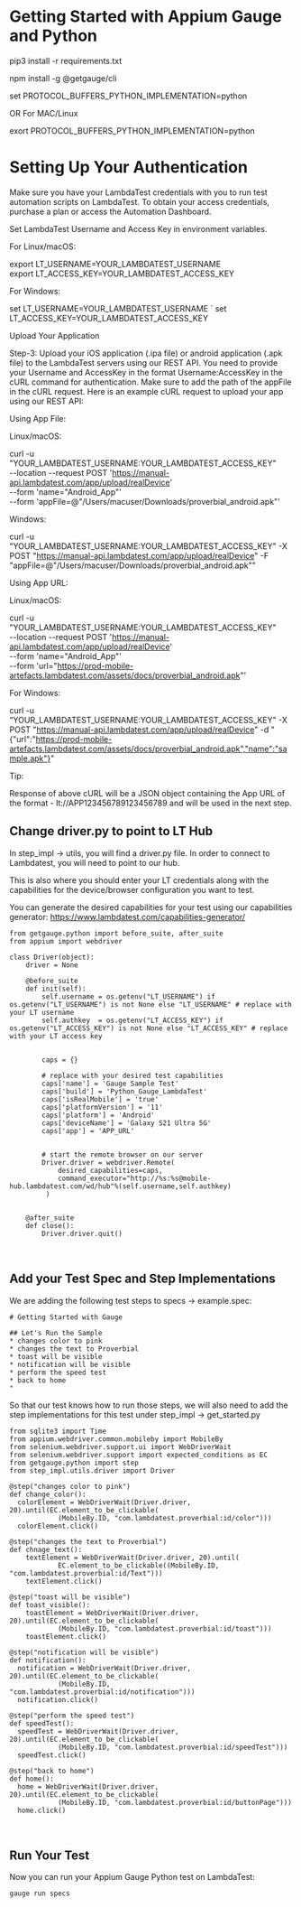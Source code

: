 # Getting Started with Appium Gauge and Python

pip3 install -r requirements.txt

npm install -g @getgauge/cli

set PROTOCOL_BUFFERS_PYTHON_IMPLEMENTATION=python

OR For MAC/Linux

exort PROTOCOL_BUFFERS_PYTHON_IMPLEMENTATION=python

# Setting Up Your Authentication

Make sure you have your LambdaTest credentials with you to run test automation scripts on LambdaTest. To obtain your access credentials, purchase a plan or access the Automation Dashboard.

Set LambdaTest Username and Access Key in environment variables.

For Linux/macOS:

export LT_USERNAME=YOUR_LAMBDATEST_USERNAME \
export LT_ACCESS_KEY=YOUR_LAMBDATEST_ACCESS_KEY

For Windows:

set LT_USERNAME=YOUR_LAMBDATEST_USERNAME `
set LT_ACCESS_KEY=YOUR_LAMBDATEST_ACCESS_KEY

Upload Your Application

Step-3: Upload your iOS application (.ipa file) or android application (.apk file) to the LambdaTest servers using our REST API. You need to provide your Username and AccessKey in the format Username:AccessKey in the cURL command for authentication. Make sure to add the path of the appFile in the cURL request. Here is an example cURL request to upload your app using our REST API:

Using App File:

Linux/macOS:

curl -u "YOUR_LAMBDATEST_USERNAME:YOUR_LAMBDATEST_ACCESS_KEY" \
--location --request POST 'https://manual-api.lambdatest.com/app/upload/realDevice' \
--form 'name="Android_App"' \
--form 'appFile=@"/Users/macuser/Downloads/proverbial_android.apk"'

Windows:

curl -u "YOUR_LAMBDATEST_USERNAME:YOUR_LAMBDATEST_ACCESS_KEY" -X POST "https://manual-api.lambdatest.com/app/upload/realDevice" -F "appFile=@"/Users/macuser/Downloads/proverbial_android.apk""

Using App URL:

Linux/macOS:

curl -u "YOUR_LAMBDATEST_USERNAME:YOUR_LAMBDATEST_ACCESS_KEY" \
--location --request POST 'https://manual-api.lambdatest.com/app/upload/realDevice' \
--form 'name="Android_App"' \
--form 'url="https://prod-mobile-artefacts.lambdatest.com/assets/docs/proverbial_android.apk"'

For Windows:

curl -u "YOUR_LAMBDATEST_USERNAME:YOUR_LAMBDATEST_ACCESS_KEY" -X POST "https://manual-api.lambdatest.com/app/upload/realDevice" -d "{"url":"https://prod-mobile-artefacts.lambdatest.com/assets/docs/proverbial_android.apk","name":"sample.apk"}"

Tip:

Response of above cURL will be a JSON object containing the App URL of the format - lt://APP123456789123456789 and will be used in the next step.

## Change driver.py to point to LT Hub

In step_impl -> utils, you will find a driver.py file. In order to connect to Lambdatest, you will need to point to our hub.

This is also where you should enter your LT credentials along with the capabilities for the device/browser configuration you want to test.

You can generate the desired capabilities for your test using our capabilities generator: https://www.lambdatest.com/capabilities-generator/

```
from getgauge.python import before_suite, after_suite
from appium import webdriver

class Driver(object):
    driver = None

    @before_suite
    def init(self):
        self.username = os.getenv("LT_USERNAME") if os.getenv("LT_USERNAME") is not None else "LT_USERNAME" # replace with your LT username
        self.authkey  = os.getenv("LT_ACCESS_KEY") if os.getenv("LT_ACCESS_KEY") is not None else "LT_ACCESS_KEY" # replace with your LT access key


        caps = {}
        
        # replace with your desired test capabilities
        caps['name'] = 'Gauge Sample Test'
        caps['build'] = 'Python_Gauge_LambdaTest'
        caps['isRealMobile'] = 'true'
        caps['platformVersion'] = '11'
        caps['platform'] = 'Android'
        caps['deviceName'] = 'Galaxy S21 Ultra 5G'
        caps['app'] = 'APP_URL'  


        # start the remote browser on our server
        Driver.driver = webdriver.Remote(
            desired_capabilities=caps,
            command_executor="http://%s:%s@mobile-hub.lambdatest.com/wd/hub"%(self.username,self.authkey)
         )


    @after_suite
    def close():
        Driver.driver.quit()

```

<br>

## Add your Test Spec and Step Implementations

We are adding the following test steps to specs -> example.spec:

```
# Getting Started with Gauge

## Let's Run the Sample
* changes color to pink
* changes the text to Proverbial
* toast will be visible
* notification will be visible
* perform the speed test
* back to home
"
```

So that our test knows how to run those steps, we will also need to add the step implementations for this test under step_impl -> get_started.py

```
from sqlite3 import Time
from appium.webdriver.common.mobileby import MobileBy
from selenium.webdriver.support.ui import WebDriverWait
from selenium.webdriver.support import expected_conditions as EC
from getgauge.python import step
from step_impl.utils.driver import Driver

@step("changes color to pink")
def change_color():
  colorElement = WebDriverWait(Driver.driver, 20).until(EC.element_to_be_clickable(
            (MobileBy.ID, "com.lambdatest.proverbial:id/color")))
  colorElement.click()

@step("changes the text to Proverbial")
def chnage_text():
    textElement = WebDriverWait(Driver.driver, 20).until(
            EC.element_to_be_clickable((MobileBy.ID, "com.lambdatest.proverbial:id/Text")))
    textElement.click()

@step("toast will be visible")
def toast_visible():
    toastElement = WebDriverWait(Driver.driver, 20).until(EC.element_to_be_clickable(
            (MobileBy.ID, "com.lambdatest.proverbial:id/toast")))
    toastElement.click()

@step("notification will be visible")
def notification():
  notification = WebDriverWait(Driver.driver, 20).until(EC.element_to_be_clickable(
            (MobileBy.ID, "com.lambdatest.proverbial:id/notification")))
  notification.click()

@step("perform the speed test")
def speedTest():
  speedTest = WebDriverWait(Driver.driver, 20).until(EC.element_to_be_clickable(
            (MobileBy.ID, "com.lambdatest.proverbial:id/speedTest")))
  speedTest.click()

@step("back to home")
def home():
  home = WebDriverWait(Driver.driver, 20).until(EC.element_to_be_clickable(
            (MobileBy.ID, "com.lambdatest.proverbial:id/buttonPage")))
  home.click()
```

<br>

## Run Your Test

Now you can run your Appium Gauge Python test on LambdaTest:

`gauge run specs`


